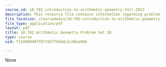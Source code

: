 ```yaml
---
course_id: 18-782-introduction-to-arithmetic-geometry-fall-2013
description: This resource file contains information regarding problem set 10.
file_location: /coursemedia/18-782-introduction-to-arithmetic-geometry-fall-2013/f12498949ff871927f56ddc2cd8ea9d6_MIT18_782F13_pset10.pdf
file_type: application/pdf
layout: pdf
title: 18.782 Arithmetic Geometry Problem Set 10
type: course
uid: f12498949ff871927f56ddc2cd8ea9d6

---
```

None